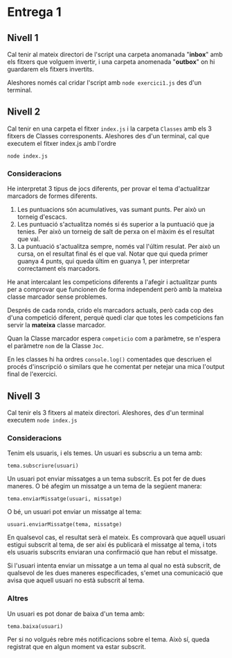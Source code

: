 # Entrega 1

## Nivell 1

Cal tenir al mateix directori de l'script una carpeta anomanada "**inbox**" amb els fitxers que volguem invertir, i una carpeta anomenada "**outbox**" on hi guardarem els fitxers invertits.

Aleshores només cal cridar l'script amb `node exercici1.js` des d'un terminal.

## Nivell 2

Cal tenir en una carpeta el fitxer `index.js` i la carpeta `Classes` amb els 3 fitxers de Classes corresponents. Aleshores des d'un terminal, cal que executem el fitxer index.js amb l'ordre

    node index.js

### Consideracions

He interpretat 3 tipus de jocs diferents, per provar el tema d'actualitzar marcadors de formes diferents.

1. Les puntuacions són acumulatives, vas sumant punts. Per això un torneig d'escacs.
2. Les puntuació s'actualitza només si és superior a la puntuació que ja tenies. Per això un torneig de salt de perxa on el màxim és el resultat que val.
3. La puntuació s'actualitza sempre, només val l'últim resulat. Per això un cursa, on el resultat final és el que val. Notar que qui queda primer guanya 4 punts, qui queda últim en guanya 1, per interpretar correctament els marcadors.

He anat intercalant les competicions diferents a l'afegir i actualitzar punts per a comprovar que funcionen de forma independent però amb la mateixa classe marcador sense problemes.

Després de cada ronda, crido els marcadors actuals, però cada cop des d'una competició diferent, perquè quedi clar que totes les competicions fan servir la **mateixa** classe marcador.


Quan la Classe marcador espera `competicio` com a paràmetre, se n'espera el paràmetre `nom` de la Classe `Joc`.

En les classes hi ha ordres `console.log()` comentades que descriuen el procés d'inscripció o similars que he comentat per netejar una mica l'output final de l'exercici.

## Nivell 3

Cal tenir els 3 fitxers al mateix directori. Aleshores, des d'un terminal executem `node index.js`

### Consideracions

Tenim els usuaris, i els temes. Un usuari es subscriu a un tema amb:

    tema.subscriure(usuari)

Un usuari pot enviar missatges a un tema subscrit. Es pot fer de dues maneres. O bé afegim un missatge a un tema de la següent manera:

    tema.enviarMissatge(usuari, missatge)

O bé, un usuari pot enviar un missatge al tema:

    usuari.enviarMissatge(tema, missatge)

En qualsevol cas, el resultat serà el mateix. Es comprovarà que aquell usuari estigui subscrit al tema, de ser així és publicarà el missatge al tema, i tots els usuaris subscrits enviaran una confirmació que han rebut el missatge.

Si l'usuari intenta enviar un missatge a un tema al qual no està subscrit, de qualsevol de les dues maneres especificades, s'emet una comunicació que avisa que aquell usuari no està subscrit al tema.

### Altres

Un usuari es pot donar de baixa d'un tema amb:

    tema.baixa(usuari)

Per si no volgués rebre més notificacions sobre el tema. Això sí, queda registrat que en algun moment va estar subscrit.